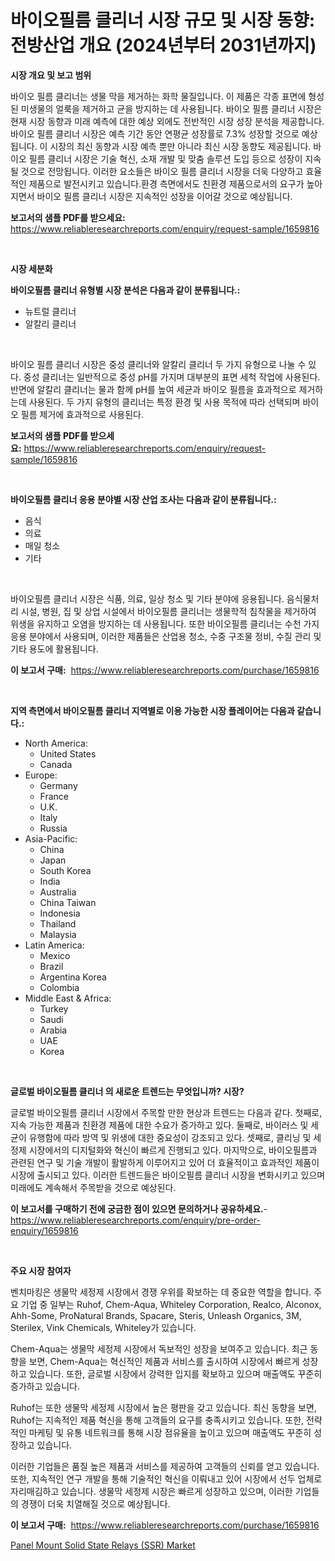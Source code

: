 <p><h1>바이오필름 클리너 시장 규모 및 시장 동향: 전방산업 개요 (2024년부터 2031년까지)</h1></p><p><strong>시장 개요 및 보고 범위</strong></p>
<p><p>바이오 필름 클리너는 생물 막을 제거하는 화학 물질입니다. 이 제품은 각종 표면에 형성된 미생물의 얼룩을 제거하고 균을 방지하는 데 사용됩니다. 바이오 필름 클리너 시장은 현재 시장 동향과 미래 예측에 대한 예상 외에도 전반적인 시장 성장 분석을 제공합니다. 바이오 필름 클리너 시장은 예측 기간 동안 연평균 성장률로 7.3% 성장할 것으로 예상됩니다. 이 시장의 최신 동향과 시장 예측 뿐만 아니라 최신 시장 동향도 제공됩니다. 바이오 필름 클리너 시장은 기술 혁신, 소재 개발 및 맞춤 솔루션 도입 등으로 성장이 지속될 것으로 전망됩니다. 이러한 요소들은 바이오 필름 클리너 시장을 더욱 다양하고 효율적인 제품으로 발전시키고 있습니다.환경 측면에서도 친환경 제품으로서의 요구가 높아지면서 바이오 필름 클리너 시장은 지속적인 성장을 이어갈 것으로 예상됩니다.</p></p>
<p><strong>보고서의 샘플 PDF를 받으세요:</strong> <a href="https://www.reliableresearchreports.com/enquiry/request-sample/1659816">https://www.reliableresearchreports.com/enquiry/request-sample/1659816</a></p>
<p>&nbsp;</p>
<p><strong>시장 세분화</strong></p>
<p><strong>바이오필름 클리너 유형별 시장 분석은 다음과 같이 분류됩니다.:</strong></p>
<p><ul><li>뉴트럴 클리너</li><li>알칼리 클리너</li></ul></p>
<p>&nbsp;</p>
<p><p>바이오 필름 클리너 시장은 중성 클리너와 알칼리 클리너 두 가지 유형으로 나눌 수 있다. 중성 클리너는 일반적으로 중성 pH를 가지며 대부분의 표면 세척 작업에 사용된다. 반면에 알칼리 클리너는 물과 함께 pH를 높여 세균과 바이오 필름을 효과적으로 제거하는데 사용된다. 두 가지 유형의 클리너는 특정 환경 및 사용 목적에 따라 선택되며 바이오 필름 제거에 효과적으로 사용된다.</p></p>
<p><strong>보고서의 샘플 PDF를 받으세요:</strong>&nbsp;<a href="https://www.reliableresearchreports.com/enquiry/request-sample/1659816">https://www.reliableresearchreports.com/enquiry/request-sample/1659816</a></p>
<p>&nbsp;</p>
<p><strong> 바이오필름 클리너 응용 분야별 시장 산업 조사는 다음과 같이 분류됩니다.:</strong></p>
<p><ul><li>음식</li><li>의료</li><li>매일 청소</li><li>기타</li></ul></p>
<p>&nbsp;</p>
<p><p>바이오필름 클리너 시장은 식품, 의료, 일상 청소 및 기타 분야에 응용됩니다. 음식물처리 시설, 병원, 집 및 상업 시설에서 바이오필름 클리너는 생물학적 침착물을 제거하여 위생을 유지하고 오염을 방지하는 데 사용됩니다. 또한 바이오필름 클리너는 수천 가지 응용 분야에서 사용되며, 이러한 제품들은 산업용 청소, 수중 구조물 정비, 수질 관리 및 기타 용도에 활용됩니다.</p></p>
<p><strong>이 보고서 구매:</strong>&nbsp; <a href="https://www.reliableresearchreports.com/purchase/1659816">https://www.reliableresearchreports.com/purchase/1659816</a></p>
<p>&nbsp;</p>
<p><strong>지역 측면에서 바이오필름 클리너 지역별로 이용 가능한 시장 플레이어는 다음과 같습니다.:</strong></p>
<p><ul>
    <li>
        North America:
        <ul>
            <li>United States</li>
            <li>Canada</li>
        </ul>
    </li>
    <li>
        Europe:
        <ul>
            <li>Germany</li>
            <li>France</li>
            <li>U.K.</li>
            <li>Italy</li>
            <li>Russia</li>
        </ul>
    </li>
    <li>
        Asia-Pacific:
        <ul>
            <li>China</li>
            <li>Japan</li>
            <li>South Korea</li>
            <li>India</li>
            <li>Australia</li>
            <li>China Taiwan</li>
            <li>Indonesia</li>
            <li>Thailand</li>
            <li>Malaysia</li>
        </ul>
    </li>
    <li>
        Latin America:
        <ul>
            <li>Mexico</li>
            <li>Brazil</li>
            <li>Argentina Korea</li>
            <li>Colombia</li>
        </ul>
    </li>
    <li>
        Middle East & Africa:
        <ul>
            <li>Turkey</li>
            <li>Saudi</li>
            <li>Arabia</li>
            <li>UAE</li>
            <li>Korea</li>
        </ul>
    </li>
    </ul></p>
<p>&nbsp;</p>
<p><strong>글로벌 바이오필름 클리너 의 새로운 트렌드는 무엇입니까? 시장?</strong></p>
<p><p>글로벌 바이오필름 클리너 시장에서 주목할 만한 현상과 트렌드는 다음과 같다. 첫째로, 지속 가능한 제품과 친환경 제품에 대한 수요가 증가하고 있다. 둘째로, 바이러스 및 세균이 유행함에 따라 방역 및 위생에 대한 중요성이 강조되고 있다. 셋째로, 클리닝 및 세정제 시장에서의 디지털화와 혁신이 빠르게 진행되고 있다. 마지막으로, 바이오필름과 관련된 연구 및 기술 개발이 활발하게 이루어지고 있어 더 효율적이고 효과적인 제품이 시장에 출시되고 있다. 이러한 트렌드들은 바이오필름 클리너 시장을 변화시키고 있으며 미래에도 계속해서 주목받을 것으로 예상된다.</p></p>
<p><strong>이 보고서를 구매하기 전에 궁금한 점이 있으면 문의하거나 공유하세요.</strong>- <a href="https://www.reliableresearchreports.com/enquiry/pre-order-enquiry/1659816">https://www.reliableresearchreports.com/enquiry/pre-order-enquiry/1659816</a></p>
<p>&nbsp;</p>
<p><strong>주요 시장 참여자</strong></p>
<p><p>벤치마킹은 생물막 세정제 시장에서 경쟁 우위를 확보하는 데 중요한 역할을 합니다. 주요 기업 중 일부는 Ruhof, Chem-Aqua, Whiteley Corporation, Realco, Alconox, Ahh-Some, ProNatural Brands, Spacare, Steris, Unleash Organics, 3M, Sterilex, Vink Chemicals, Whiteley가 있습니다.</p><p>Chem-Aqua는 생물막 세정제 시장에서 독보적인 성장을 보여주고 있습니다. 최근 동향을 보면, Chem-Aqua는 혁신적인 제품과 서비스를 출시하여 시장에서 빠르게 성장하고 있습니다. 또한, 글로벌 시장에서 강력한 입지를 확보하고 있으며 매출액도 꾸준히 증가하고 있습니다.</p><p>Ruhof는 또한 생물막 세정제 시장에서 높은 평판을 갖고 있습니다. 최신 동향을 보면, Ruhof는 지속적인 제품 혁신을 통해 고객들의 요구를 충족시키고 있습니다. 또한, 전략적인 마케팅 및 유통 네트워크를 통해 시장 점유율을 높이고 있으며 매출액도 꾸준히 성장하고 있습니다.</p><p>이러한 기업들은 품질 높은 제품과 서비스를 제공하여 고객들의 신뢰를 얻고 있습니다. 또한, 지속적인 연구 개발을 통해 기술적인 혁신을 이뤄내고 있어 시장에서 선두 업체로 자리매김하고 있습니다. 생물막 세정제 시장은 빠르게 성장하고 있으며, 이러한 기업들의 경쟁이 더욱 치열해질 것으로 예상됩니다.</p></p>
<p><strong>이 보고서 구매:</strong>&nbsp;&nbsp;<a href="https://www.reliableresearchreports.com/purchase/1659816">https://www.reliableresearchreports.com/purchase/1659816</a></p>
<p><p><a href="https://github.com/RickHolmes3/Market-Research-Report-List-4/blob/main/panel-mount-solid-state-relays-ssr-market.md">Panel Mount Solid State Relays (SSR) Market</a></p></p>
